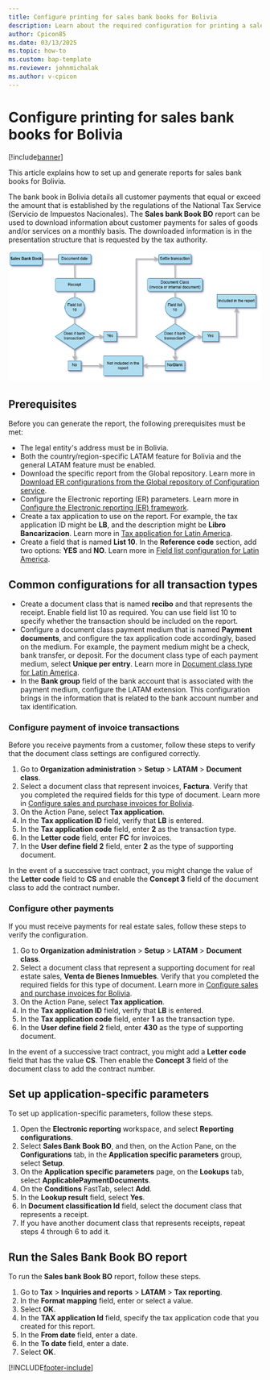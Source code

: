 ```yaml
---
title: Configure printing for sales bank books for Bolivia
description: Learn about the required configuration for printing a sales bank book report for Bolivia.
author: Cpicon85
ms.date: 03/13/2025
ms.topic: how-to
ms.custom: bap-template
ms.reviewer: johnmichalak
ms.author: v-cpicon
---
```


# Configure printing for sales bank books for Bolivia

[!include[banner](../../includes/banner.md)]

This article explains how to set up and generate reports for sales bank books for Bolivia.

The bank book in Bolivia details all customer payments that equal or exceed the amount that is established by the regulations of the National Tax Service (Servicio de Impuestos Nacionales). The **Sales bank Book BO** report can be used to download information about customer payments for sales of goods and/or services on a monthly basis. The downloaded information is in the presentation structure that is requested by the tax authority.

![Sales bank book report diagram.](../media/LTM-Sales-bank-book.BO.png)

## Prerequisites

Before you can generate the report, the following prerequisites must be met:

- The legal entity's address must be in Bolivia.
- Both the country/region-specific LATAM feature for Bolivia and the general LATAM feature must be enabled.
- Download the specific report from the Global repository. Learn more in [Download ER configurations from the Global repository of Configuration service](../global/workspace/gsw-import-er-config-dataverse.md).
- Configure the Electronic reporting (ER) parameters. Learn more in [Configure the Electronic reporting (ER) framework](../../../fin-ops-core/dev-itpro/analytics/electronic-reporting-er-configure-parameters.md).
- Create a tax application to use on the report. For example, the tax application ID might be **LB**, and the description might be **Libro Bancarizacion**. Learn more in [Tax application for Latin America](ltm-core-tax-application.md).
- Create a field that is named **List 10**. In the **Reference code** section, add two options: **YES** and **NO**. Learn more in [Field list configuration for Latin America](ltm-core-field-master-lists.md).

## Common configurations for all transaction types

- Create a document class that is named **recibo** and that represents the receipt. Enable field list 10 as required. You can use field list 10 to specify whether the transaction should be included on the report.
- Configure a document class payment medium that is named **Payment documents**, and configure the tax application code accordingly, based on the medium. For example, the payment medium might be a check, bank transfer, or deposit. For the document class type of each payment medium, select **Unique per entry**. Learn more in [Document class type for Latin America](ltm-core-document-class-type.md).
- In the **Bank group** field of the bank account that is associated with the payment medium, configure the LATAM extension. This configuration brings in the information that is related to the bank account number and tax identification.

### Configure payment of invoice transactions

Before you receive payments from a customer, follow these steps to verify that the document class settings are configured correctly.

1. Go to **Organization administration** \> **Setup** \> **LATAM** \> **Document class**.
1. Select a document class that represent invoices, **Factura**. Verify that you completed the required fields for this type of document. Learn more in [Configure sales and purchase invoices for Bolivia](ltm-Configure-invoices-Bolivia.md).
1. On the Action Pane, select **Tax application**.
1. In the **Tax application ID** field, verify that **LB** is entered.
1. In the **Tax application code** field, enter **2** as the transaction type.
1. In the **Letter code** field, enter **FC** for invoices.
1. In the **User define field 2** field, enter **2** as the type of supporting document.

In the event of a successive tract contract, you might change the value of the **Letter code** field to **CS** and enable the **Concept 3** field of the document class to add the contract number.

### Configure other payments

If you must receive payments for real estate sales, follow these steps to verify the configuration.

1. Go to **Organization administration** \> **Setup** \> **LATAM** \> **Document class**.
1. Select a document class that represent a supporting document for real estate sales, **Venta de Bienes Inmuebles**. Verify that you completed the required fields for this type of document. Learn more in [Configure sales and purchase invoices for Bolivia](ltm-Configure-invoices-Bolivia.md).
1. On the Action Pane, select **Tax application**.
1. In the **Tax application ID** field, verify that **LB** is entered.
1. In the **Tax application code** field, enter **1** as the transaction type.
1. In the **User define field 2** field, enter **430** as the type of supporting document.

In the event of a successive tract contract, you might add a **Letter code** field that has the value **CS**. Then enable the **Concept 3** field of the document class to add the contract number.

## Set up application-specific parameters

To set up application-specific parameters, follow these steps.

1. Open the **Electronic reporting** workspace, and select **Reporting configurations**.
1. Select **Sales Bank Book BO**, and then, on the Action Pane, on the **Configurations** tab, in the **Application specific parameters** group, select **Setup**.
1. On the **Application specific parameters** page, on the **Lookups** tab, select **ApplicablePaymentDocuments**.
1. On the **Conditions** FastTab, select **Add**.
1. In the **Lookup result** field, select **Yes**.
1. In **Document classification Id** field, select the document class that represents a receipt.
1. If you have another document class that represents receipts, repeat steps 4 through 6 to add it.

## Run the Sales Bank Book BO report

To run the **Sales bank Book BO** report, follow these steps.

1. Go to **Tax** \> **Inquiries and reports** \> **LATAM** \> **Tax reporting**.
1. In the **Format mapping** field, enter or select a value.
1. Select **OK**.
1. In the **TAX application Id** field, specify the tax application code that you created for this report.
1. In the **From date** field, enter a date.
1. In the **To date** field, enter a date.
1. Select **OK**.

[!INCLUDE[footer-include](../../../includes/footer-banner.md)]
